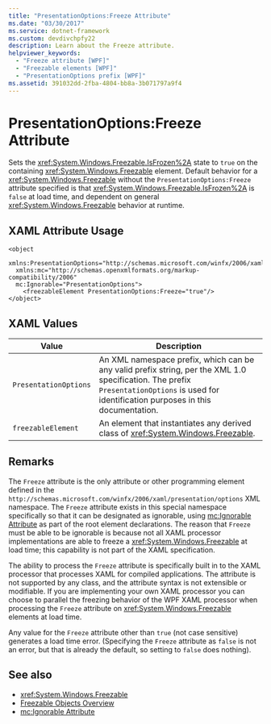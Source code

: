 ```yaml
---
title: "PresentationOptions:Freeze Attribute"
ms.date: "03/30/2017"
ms.service: dotnet-framework
ms.custom: devdivchpfy22
description: Learn about the Freeze attribute.
helpviewer_keywords: 
  - "Freeze attribute [WPF]"
  - "Freezable elements [WPF]"
  - "PresentationOptions prefix [WPF]"
ms.assetid: 391032dd-2fba-4804-bb8a-3b071797a9f4
---
```

# PresentationOptions:Freeze Attribute

Sets the <xref:System.Windows.Freezable.IsFrozen%2A> state to `true` on the containing <xref:System.Windows.Freezable> element. Default behavior for a <xref:System.Windows.Freezable> without the `PresentationOptions:Freeze` attribute specified is that <xref:System.Windows.Freezable.IsFrozen%2A> is `false` at load time, and dependent on general <xref:System.Windows.Freezable> behavior at runtime.

## XAML Attribute Usage

```xaml
<object
  xmlns:PresentationOptions="http://schemas.microsoft.com/winfx/2006/xaml/presentation/options"
  xmlns:mc="http://schemas.openxmlformats.org/markup-compatibility/2006"
  mc:Ignorable="PresentationOptions">
    <freezableElement PresentationOptions:Freeze="true"/>
</object>
```

## XAML Values

| Value| Description|
|------|------------|
|`PresentationOptions`|An XML namespace prefix, which can be any valid prefix string, per the XML 1.0 specification. The prefix `PresentationOptions` is used for identification purposes in this documentation.|
|`freezableElement`|An element that instantiates any derived class of <xref:System.Windows.Freezable>.|

## Remarks

The `Freeze` attribute is the only attribute or other programming element defined in the `http://schemas.microsoft.com/winfx/2006/xaml/presentation/options` XML namespace. The `Freeze` attribute exists in this special namespace specifically so that it can be designated as ignorable, using [mc:Ignorable Attribute](mc-ignorable-attribute.md) as part of the root element declarations. The reason that `Freeze` must be able to be ignorable is because not all XAML processor implementations are able to freeze a <xref:System.Windows.Freezable> at load time; this capability is not part of the XAML specification.

The ability to process the `Freeze` attribute is specifically built in to the XAML processor that processes XAML for compiled applications. The attribute is not supported by any class, and the attribute syntax is not extensible or modifiable. If you are implementing your own XAML processor you can choose to parallel the freezing behavior of the WPF XAML processor when processing the `Freeze` attribute on <xref:System.Windows.Freezable> elements at load time.

Any value for the `Freeze` attribute other than `true` (not case sensitive) generates a load time error. (Specifying the `Freeze` attribute as `false` is not an error, but that is already the default, so setting to `false` does nothing).

## See also

- <xref:System.Windows.Freezable>
- [Freezable Objects Overview](freezable-objects-overview.md)
- [mc:Ignorable Attribute](mc-ignorable-attribute.md)
